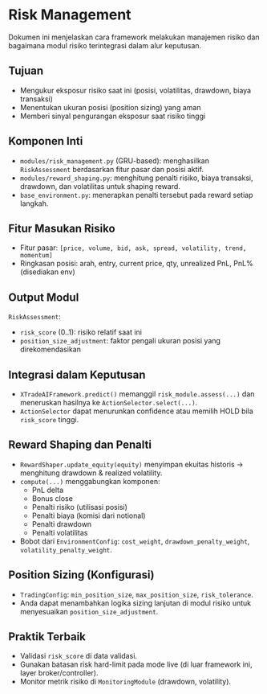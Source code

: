 # Risk Management

Dokumen ini menjelaskan cara framework melakukan manajemen risiko dan bagaimana modul risiko terintegrasi dalam alur keputusan.

## Tujuan

- Mengukur eksposur risiko saat ini (posisi, volatilitas, drawdown, biaya transaksi)
- Menentukan ukuran posisi (position sizing) yang aman
- Memberi sinyal pengurangan eksposur saat risiko tinggi

## Komponen Inti

- `modules/risk_management.py` (GRU-based): menghasilkan `RiskAssessment` berdasarkan fitur pasar dan posisi aktif.
- `modules/reward_shaping.py`: menghitung penalti risiko, biaya transaksi, drawdown, dan volatilitas untuk shaping reward.
- `base_environment.py`: menerapkan penalti tersebut pada reward setiap langkah.

## Fitur Masukan Risiko

- Fitur pasar: `[price, volume, bid, ask, spread, volatility, trend, momentum]`
- Ringkasan posisi: arah, entry, current price, qty, unrealized PnL, PnL% (disediakan env)

## Output Modul

`RiskAssessment`:
- `risk_score` (0..1): risiko relatif saat ini
- `position_size_adjustment`: faktor pengali ukuran posisi yang direkomendasikan

## Integrasi dalam Keputusan

- `XTradeAIFramework.predict()` memanggil `risk_module.assess(...)` dan meneruskan hasilnya ke `ActionSelector.select(...)`.
- `ActionSelector` dapat menurunkan confidence atau memilih HOLD bila `risk_score` tinggi.

## Reward Shaping dan Penalti

- `RewardShaper.update_equity(equity)` menyimpan ekuitas historis → menghitung drawdown & realized volatility.
- `compute(...)` menggabungkan komponen:
  - PnL delta
  - Bonus close
  - Penalti risiko (utilisasi posisi)
  - Penalti biaya (komisi dari notional)
  - Penalti drawdown
  - Penalti volatilitas
- Bobot dari `EnvironmentConfig`: `cost_weight`, `drawdown_penalty_weight`, `volatility_penalty_weight`.

## Position Sizing (Konfigurasi)

- `TradingConfig`: `min_position_size`, `max_position_size`, `risk_tolerance`.
- Anda dapat menambahkan logika sizing lanjutan di modul risiko untuk menyesuaikan `position_size_adjustment`.

## Praktik Terbaik

- Validasi `risk_score` di data validasi.
- Gunakan batasan risk hard-limit pada mode live (di luar framework ini, layer broker/controller).
- Monitor metrik risiko di `MonitoringModule` (drawdown, volatility).
